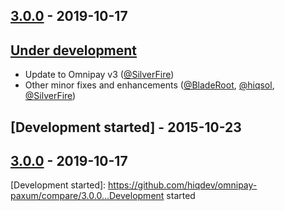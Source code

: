 ## [3.0.0] - 2019-10-17

## [Under development]

- Update to Omnipay v3 ([@SilverFire])
- Other minor fixes and enhancements ([@BladeRoot], [@hiqsol], [@SilverFire])

## [Development started] - 2015-10-23

## [3.0.0] - 2019-10-17

[@hiqsol]: https://github.com/hiqsol
[sol@hiqdev.com]: https://github.com/hiqsol
[@SilverFire]: https://github.com/SilverFire
[d.naumenko.a@gmail.com]: https://github.com/SilverFire
[@tafid]: https://github.com/tafid
[andreyklochok@gmail.com]: https://github.com/tafid
[@BladeRoot]: https://github.com/BladeRoot
[bladeroot@gmail.com]: https://github.com/BladeRoot
[3.0.0]: https://github.com/hiqdev/omnipay-paxum/releases/tag/3.0.0
[Under development]: https://github.com/hiqdev/omnipay-paxum/releases
[Development started]: https://github.com/hiqdev/omnipay-paxum/compare/3.0.0...Development started

